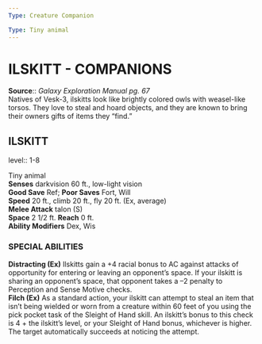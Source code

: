 ```yaml
---
Type: Creature Companion

Type: Tiny animal  
---
```

# ILSKITT - COMPANIONS


**Source**:: _Galaxy Exploration Manual pg. 67_  
Natives of Vesk-3, ilskitts look like brightly colored owls with weasel-like torsos. They love to steal and hoard objects, and they are known to bring their owners gifts of items they “find.”

## ILSKITT
level:: 1-8

Tiny animal  
**Senses** darkvision 60 ft., low-light vision  
**Good Save** Ref; **Poor Saves** Fort, Will  
**Speed** 20 ft., climb 20 ft., fly 20 ft. (Ex, average)  
**Melee Attack** talon (S)  
**Space** 2 1/2 ft. **Reach** 0 ft.  
**Ability Modifiers** Dex, Wis  

### SPECIAL ABILITIES

**Distracting (Ex)** Ilskitts gain a +4 racial bonus to AC against attacks of opportunity for entering or leaving an opponent’s space. If your ilskitt is sharing an opponent’s space, that opponent takes a –2 penalty to Perception and Sense Motive checks.  
**Filch (Ex)** As a standard action, your ilskitt can attempt to steal an item that isn’t being wielded or worn from a creature within 60 feet of you using the pick pocket task of the Sleight of Hand skill. An ilskitt’s bonus to this check is 4 + the ilskitt’s level, or your Sleight of Hand bonus, whichever is higher. The target automatically succeeds at noticing the attempt.
